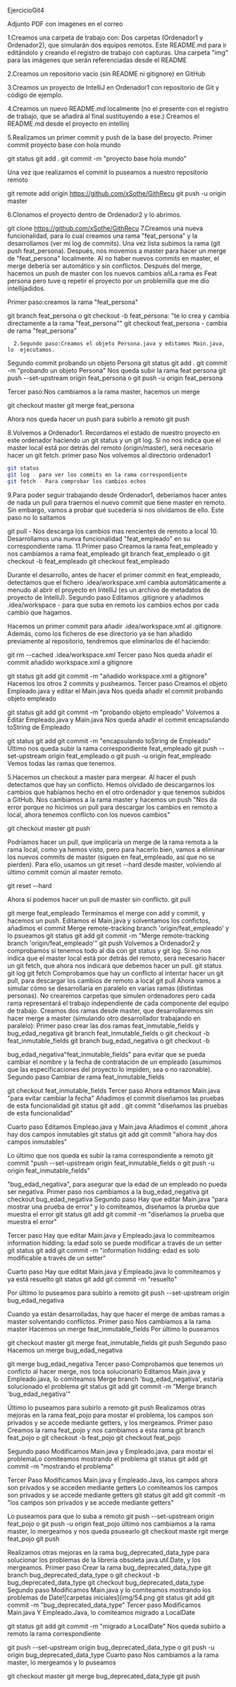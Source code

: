 EjercicioGit4

Adjunto PDF con imagenes en el correo

1.Creamos una carpeta de trabajo con:
Dos carpetas (Ordenador1 y Ordenador2), que simularán dos equipos remotos.
Este README.md para ir editándolo y creando el registro de trabajo con capturas.
Una carpeta "img" para las imágenes que serán referenciadas desde el README




2.Creamos un repositorio vacío (sin README ni gitignore) en GitHub

3.Creamos un proyecto de IntelliJ en Ordenador1 con repositorio de Git y código de ejemplo.




4.Creamos un nuevo README.md localmente (no el presente con el registro de trabajo, que se añadirá al final sustituyendo a ese.)
Creamos el README.md desde el proyecto en intellinj



5.Realizamos un primer commit y push de la base del proyecto.
Primer commit proyecto base con hola mundo

git status
git add .
git commit -m "proyecto base hola mundo"

Una vez que realizamos el commit lo puseamos a nuestro repositorio remoto


git remote add origin https://github.com/xSothe/GithRecu
git push -u origin master

6.Clonamos el proyecto dentro de Ordenador2 y lo abrimos.

git clone https://github.com/xSothe/GithRecu
7.Creamos una nueva funcionalidad, para lo cual creamos una rama "feat_persona" y la desarrollamos (ver mi log de commits). Una vez lista subimos la rama (git push feat_persona). Después, nos movemos a master para hacer un merge de "feat_persona" localmente. Al no haber nuevos commits en master, el merge debería ser automático y sin conflictos. Después del merge, hacemos un push de master con los nuevos cambios añLa rama es Feat persona pero tuve q repetir el proyecto por un problemilla que me dio intellijadidos.



Primer paso:creamos la rama "feat_persona"



git branch feat_persona o git checkout -b feat_persona:  "te lo crea y cambia directamente a la rama "feat_persona""
git checkout feat_persona - cambia de rama "feat_persona"

      2.Segundo paso:Creamos el objeto Persona.java y editamos Main.java, lo  ejecutamos.

Segundo commit probando un objeto Persona
git status
git add .
git commit -m "probando un objeto Persona"
Nos queda subir la rama feat persona
git push --set-upstream origin feat_persona o git push -u origin feat_persona

Tercer paso:Nos cambiamos a la rama master, hacemos un merge

git checkout master
git merge feat_persona

Ahora nos queda hacer un push para subirlo a remoto
git push

8.Volvemos a Ordenador1. Recordamos el estado de nuestro proyecto en este ordenador haciendo un git status y un git log. Si no nos indica que el master local está por detrás del remoto (origin/master), será necesario hacer un git fetch.
primer paso
Nos volvemos al directorio ordenador1

```bash
git status
git log - para ver los commits en la rama correspondiente
git fetch - Para comprobar los cambios echos
```
9.Para poder seguir trabajando desde Ordenador1, deberíamos hacer antes de nada un pull para traernos el nuevo commit que tiene master en remoto. Sin embargo, vamos a probar qué sucedería si nos olvidamos de ello.
Este paso no lo saltamos

git pull - Nos descarga los cambios mas rencientes de remoto a local
10. Desarrollamos una nueva funcionalidad "feat_empleado" en su correspondiente rama.
11.Primer paso
Creamos la rama feat_empleado y nos cambiamos a rama feat_empleado
git branch feat_empleado o git checkout -b feat_empleado
git checkout feat_empleado

Durante el desarrollo, antes de hacer el primer commit en feat_empleado, detectamos que el fichero .idea/workspace.xml cambia automáticamente a menudo al abrir el proyecto en IntelliJ (es un archivo de metadatos de proyecto de IntelliJ).
Segundo paso
Editamos .gitignore y añadimos .idea/workspace - para que suba en remoto los cambios echos por cada cambio que hagamos.

Hacemos un primer commit para añadir .idea/workspace.xml al .gitignore. Además, como los ficheros de ese directorio ya se han añadido previamente al repositorio, tendremos que eliminarlos de él haciendo:

git rm --cached .idea/workspace.xml
Tercer paso
Nos queda añadir el commit añadido workspace.xml a gitignore

git status
git add 
git commit -m "añadido workspace.xml a gitignore"
Hacemos los otros 2 commits y pusheamos.
Tercer paso
Creamos el objeto Empleado.java y editar el Main.java
Nos queda añadir el commit probando objeto empleado

git status
git add 
git commit -m "probando objeto empleado"
Volvemos a Editar Empleado.java y Main.java
Nos queda añadir el commit encapsulando toString de Empleado

git status
git add
git commit -m "encapsulando toString de Empleado"
Último nos queda subir la rama correspondiente feat_empleado
git push --set-upstream origin feat_empleado o git push -u origin feat_empleado
Vemos todas las ramas que tenemos.


5.Hacemos un checkout a master para mergear. Al hacer el push detectamos que hay un conflicto. Hemos olvidado de descargarnos los cambios que habíamos hecho en el otro ordenador y que tenemos subidos a GitHub.
Nos cambiamos a la rama master y hacemos un push "Nos da error porque no hicimos un pull para descargar los cambios en remoto a local, ahora tenemos conflicto con los nuevos cambios"

git checkout master
git push

Podríamos hacer un pull, que implicaría un merge de la rama remota a la rama local, como ya hemos visto, pero para hacerlo bien, vamos a eliminar los nuevos commits de master (siguen en feat_empleado, así que no se pierden). Para ello, usamos un git reset --hard desde master, volviendo al último commit común al master remoto.


git reset --hard


Ahora sí podemos hacer un pull de master sin conflicto.
git pull



git merge feat_empleado
Terminamos el merge con add y commit, y hacemos un push.
Editamos el Main.java y solventamos los confictos, añadimos el commit Merge remote-tracking branch 'origin/feat_empleado' y lo psueamos
git status
git add 
git commit -m "Merge remote-tracking branch 'origin/feat_empleado'"
git push
Volvemos a Ordenador2 y comprobamos si tenemos todo al día con git status y git log. Si no nos indica que el master local está por detrás del remoto, será necesario hacer un git fetch, que ahora nos indicará que debemos hacer un pull.
git status
git log
git fetch
Comprobamos que hay un conflicto al intentar hacer un git pull, para descargar los cambios de remoto a local
git pull
Ahora vamos a simular cómo se desarrollaría en paralelo en varias ramas (distintas personas). No crearemos carpetas que simulen ordenadores pero cada rama representará el trabajo independiente de cada componente del equipo de trabajo.
Creamos dos ramas desde master, que desarrollaremos sin hacer merge a master (simulando otro desarrollador trabajando en paralelo):
Primer paso
crear las dos ramas feat_inmutable_fields y bug_edad_negativa
git branch feat_inmutable_fields o git checkout -b feat_inmutable_fields
git branch bug_edad_negativa o git checkout -b 

bug_edad_negativa"feat_inmutable_fields" para evitar que se pueda cambiar el nombre y la fecha de contratación de un empleado (asumimos que las especificaciones del proyecto lo impiden, sea o no razonable).
Segundo paso
Cambiar de rama feat_inmutable_fields

git checkout feat_inmutable_fields
Tercer paso
Ahora editamos Main.java "para evitar cambiar la fecha"
Añadimos el commit diseñamos las pruebas de esta funcionalidad
git status
git add .
git commit "diseñamos las pruebas de esta funcionalidad"

Cuarto paso
Editamos Empleao.java y Main.java
Añadimos el commit ,ahora hay dos campos inmutables
git status
git add 
git commit "ahora hay dos campos inmutables"


Lo último que nos queda es subir la rama correspondiente a remoto
git commit "push --set-upstream origin feat_inmutable_fields o git push -u origin feat_inmutable_fields"

"bug_edad_negativa", para asegurar que la edad de un empleado no pueda ser negativa.
Primer paso
nos cambiamos a la bug_edad_negativa
git checkout bug_edad_negativa
Segundo paso
Hay que editar  Main.java "para mostrar una prueba de error" y lo comiteamos, diseñamos la prueba que muestra el error
git status
git add 
git commit -m "diseñamos la prueba que muestra el error"

Tercer paso
Hay que editar Main.java y Empleado.java lo commiteamos information hidding:   la edad solo se puede modificar a través de un setter
git status
git add 
git commit -m "information hidding: edad es solo modificable a través de un setter"

Cuarto paso
Hay que editat Main.java y Empleado.java lo commiteamos y ya está resuelto
git status
git add 
git commit -m "resuelto"

Por último lo puseamos para subirlo a remoto
git push --set-upstream origin bug_edad_negativa

Cuando ya están desarrolladas, hay que hacer el merge de ambas ramas a master solventando conflictos.
Primer paso
Nos cambiamos a la rama master
Hacemos un merge feat_inmutable_fields
 Por último lo puseamos

git checkout master
git merge feat_inmutable_fields
git push
Segundo paso
Hacemos un merge bug_edad_negativa

git merge bug_edad_negativa
Tercer paso
Comprobamos que tenemos un conficto al hacer merge, nos toca solucionarlo
Editamos Main.java y Empleado.java, lo comiteamos Merge branch 'bug_edad_negativa', estaría solucionado el problema
git status
git add 
git commit -m "Merge branch 'bug_edad_negativa'"


Último lo puseamos para subirlo a remoto
git push
Realizamos otras mejoras en la rama feat_pojo para mostar el problema, los campos son privados y se accede mediante getters, y los mergeamos.
Primer paso
Creamos la rama feat_pojo y nos cambiamos a esta rama
git branch feat_pojo o git checkout -b feat_pojo
git checkout feat_pojo

Segundo paso
Modificamos Main.java y Empleado.java, para mostar el problemaLo comiteamos mostrando el problema
git status
git add 
git commit -m "mostrando el problema"

Tercer Paso
Modificamos Main.java y Empleado.Java, los campos ahora son privados y se acceden mediante getters
Lo comiteamos los campos son privados y se accede mediante getters
git status
git add 
git commit -m "los campos son privados y se accede mediante getters"

Lo puseamos para que lo suba a remoto
git push --set-upstream origin feat_pojo o git push -u origin feat_pojo
ültimo nos cambiamos a la rama master, lo mergeamos y nos queda psusearlo
git checkout maste
rgit merge feat_pojo
git push

Realizamos otras mejoras en la rama bug_deprecated_data_type para solucionar los problemas de la librería obsoleta java.util.Date, y los mergeamos.
Primer paso
Crear la rama bug_deprecated_data_type
git branch bug_deprecated_data_type o git checkout -b bug_deprecated_data_type
git checkout bug_deprecated_data_type
Segundo paso
Modificamos Main.java y lo comiteamos mostrando los problemas de Date![carpetas iniciales](img/54.png
git status
git add 
git commit -m "bug_deprecated_data_type"
Tercer paso
Modificamos Main.java Y Empleado.Java, lo comiteamos migrado a LocalDate





git status
git add 
git commit -m "migrado a LocalDate"
Nos queda subirlo a remoto la rama correspondiente











git push --set-upstream origin bug_deprecated_data_type o git push -u origin bug_deprecated_data_type
Cuarto paso
Nos cambiamos a la rama master, lo mergeamos y lo puseamos




git checkout master
git merge bug_deprecated_data_type
git push
 

